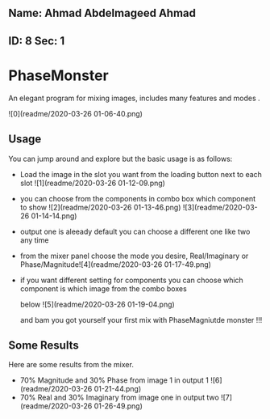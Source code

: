 ## Name: Ahmad Abdelmageed Ahmad

## ID: 8 Sec: 1

# PhaseMonster

An elegant program for mixing images, includes many features and modes . 

![0](readme/2020-03-26 01-06-40.png)

## Usage

You can jump around and explore but the basic usage is as follows: 

* Load the image in the slot you want from the loading button next to each slot 
![1](readme/2020-03-26 01-12-09.png)

* you can choose from the components in combo box which component to show 
![2](readme/2020-03-26 01-13-46.png)
![3](readme/2020-03-26 01-14-14.png)

* output one is aleeady default you can choose a different one like two any time 

* from the mixer panel choose the mode you desire, Real/Imaginary or Phase/Magnitude![4](readme/2020-03-26 01-17-49.png)

* if you want different setting for components you can choose which component is which image from the combo boxes 

  below
![5](readme/2020-03-26 01-19-04.png)

  and bam you got yourself your first mix with PhaseMagniutde monster !!! 

## Some Results 

Here are some results from the mixer.

* 70% Magnitude and 30% Phase from image 1 in output 1
![6](readme/2020-03-26 01-21-44.png)
* 70% Real and 30% Imaginary from image one in output two
![7](readme/2020-03-26 01-26-49.png)
